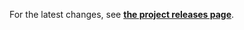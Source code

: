 For the latest changes, see **[the project releases page](https://link.frontmatter.ai/amniotic/changes)**.